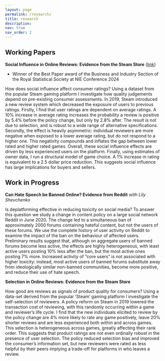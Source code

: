 ```yaml
---
layout: page
permalink: /research/
title: research
description: 
nav: true
nav_order: 2
---
```

## Working Papers ##

**Social Influence in Online Reviews: Evidence from the Steam Store** ([link](https://warwick.ac.uk/fac/soc/economics/research/centres/cage/manage/publications/wp714.2024.pdf))
  * Winner of the Best Paper award of the Business and Industry Section of the Royal Statistical Society at NIE Conference 2024

How does social influence affect consumer ratings? Using a dataset from the
popular Steam gaming platform I investigate how quality judgements depend
on pre-existing consumer assessments. In 2019, Steam introduced a new review
system which decreased the exposure of users to previous ratings. Firstly, I
find that user ratings are dependent on average ratings. A 10% increase
in average rating increases the probability a review is positive by 5.4% before
the policy change, but only by 2.8% after. The result is not due to selection,
and is robust to a wide range of alternative specifications. Secondly, the effect
is heavily asymmetric: individual reviewers are more negative when exposed
to a lower average rating, but do not respond to a higher one. This negativity
compounds and inflates the gap between lower rated and higher rated games.
Overall, these social influence effects are driven by less experienced users on
the platform. Finally, using estimates of owner data, I run a structural model
of game choice. A 1% increase in rating is equivalent to a 2.5 dollar price
reduction. This suggests social influence has large implications for buyers and
sellers.

## Work in Progress ##

**Can Hate Speech be Banned Online? Evidence from Reddit** *with Lily Shevchenko*

Is deplatforming effective in reducing toxicity on social media? To answer this
question we study a change in content policy on a large social network Reddit in
June 2020. The change led to a simultaneous ban of approximately 2000 forums
containing hateful content, but not the users of these forums. We use the complete
history of user activity on Reddit to examine the impact of the ban on the behaviour
of affected users. Preliminary results suggest that, although on aggregate users of
banned forums become less active, the effects are highly heterogeneous, with least
active users posting 10% less after the ban, but the most active ones posting 7% more.
Increased activity of “core users” is not associated with higher toxicity: instead, most
active users of banned forums substitute away from ideologically similar non-banned
communities, become more positive, and reduce their use of hate speech.

**Selection in Online Reviews: Evidence from the Steam Store**

How good are reviews as signals of product quality for consumers? Using
a data-set derived from the popular ‘Steam’ gaming platform I investigate the self-selection of reviewers.
A policy reform on Steam in 2019 lowered the transaction cost of reviewing, with this
randomly occurring within a game and reviewer’s life cycle. I find that the new
individuals elicited to review by the policy change are 4% more likely to rate
any game positively, leave 20% shorter reviews and are less experienced both
within and across games. This selection is heterogeneous across games, greatly
affecting their rank order. This suggests that product ratings are not even ordinally robust in the presence of user selection. The policy reduced selection bias
and improved the consumer’s information set, but new reviewers were rated as
less helpful by their peers implying a trade-off for platforms in who leaves a review.
